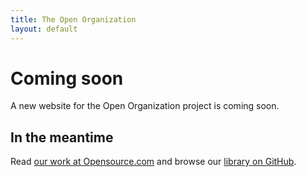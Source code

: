 ```yaml
---
title: The Open Organization
layout: default
---
```


# Coming soon

A new website for the Open Organization project is coming soon.

## In the meantime

Read [our work at Opensource.com](https://opensource.com/open-organization) and browse our [library on GitHub](https://github.com/open-organization).

